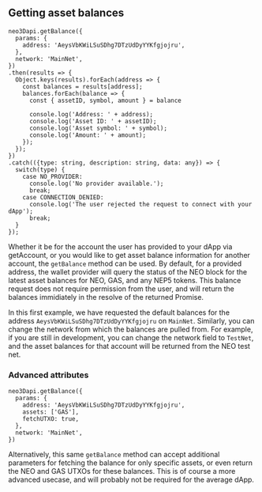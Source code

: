 ## Getting asset balances

```
neo3Dapi.getBalance({
  params: {
    address: 'AeysVbKWiLSuSDhg7DTzUdDyYYKfgjojru',
  },
  network: 'MainNet',
})
.then(results => {
  Object.keys(results).forEach(address => {
    const balances = results[address];
    balances.forEach(balance => {
      const { assetID, symbol, amount } = balance

      console.log('Address: ' + address);
      console.log('Asset ID: ' + assetID);
      console.log('Asset symbol: ' + symbol);
      console.log('Amount: ' + amount);
    });
  });
})
.catch(({type: string, description: string, data: any}) => {
  switch(type) {
    case NO_PROVIDER:
      console.log('No provider available.');
      break;
    case CONNECTION_DENIED:
      console.log('The user rejected the request to connect with your dApp');
      break;
  }
});
```

Whether it be for the account the user has provided to your dApp via getAccount, or you would like to get asset balance information for another account, the `getBalance` method can be used. By default, for a provided address, the wallet provider will query the status of the NEO block for the latest asset balances for NEO, GAS, and any NEP5 tokens. This balance request does not require permission from the user, and will return the balances immidiately in the resolve of the returned Promise.

In this first example, we have requested the default balances for the address `AeysVbKWiLSuSDhg7DTzUdDyYYKfgjojru` on `MainNet`. Similarly, you can change the network from which the balances are pulled from. For example, if you are still in development, you can change the network field to `TestNet`, and the asset balances for that account will be returned from the NEO test net.

### Advanced attributes

```
neo3Dapi.getBalance({
  params: {
    address: 'AeysVbKWiLSuSDhg7DTzUdDyYYKfgjojru',
    assets: ['GAS'],
    fetchUTXO: true,
  },
  network: 'MainNet',
})
```

Alternatively, this same `getBalance` method can accept additional parameters for fetching the balance for only specific assets, or even return the NEO and GAS UTXOs for these balances. This is of course a more advanced usecase, and will probably not be required for the average dApp.
